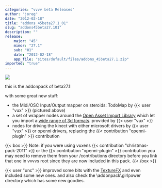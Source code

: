 ```yaml
---
categories: "vvvv beta Releases"
author: "joreg"
date: "2012-02-18"
title: "addons_45beta27.1_01"
slug: "addons45beta27.101"
description: ""
release: 
    major: "45"
    minor: "27.1"
    sub: "01"
    date: "2012-02-18"
    app_file: "sites/default/files/addons_45beta27.1.zip"
imported: "true"
---
```



![](TodoMap.png)

this is the addonpack of beta27.1

with some great new stuff:
* the Midi/OSC Input/Output mapper on steroids: TodoMap by {{< user "vux" >}} (pictured above)
* a set of wrapper nodes around the [Open Asset Import Library](http://assimp.sourceforge.net/) which let you import a [wide range of 3d formats](http://assimp.sourceforge.net/main_features_formats.html). provided by {{< user "vux" >}}
* nodes for driving the kinect with either microsoft drivers by {{< user "vux" >}} or openni drivers, replacing the {{< contribution "openni-plugin" >}} contribution

{{< box >}}
Note:
if you were using vuxens {{< contribution "christmas-pack-2011" >}} or the {{< contribution "openni-plugin" >}} contribution you may need to remove them from your /contributions directory before you link that one in vvvvs root since they are now included in this pack.
{{< /box >}}

{{< user "unc" >}} improved some bits with the [TextureFX](https://betadocs.vvvv.org/topics/graphics/direct3d-9/texture/video-effects-(texturefx).html) and even included some new ones. 
and also check the 
 \addonpack\girlpower 
directory which has some new goodies.

